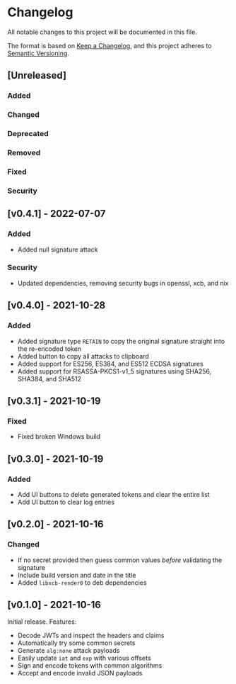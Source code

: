 # Changelog
All notable changes to this project will be documented in this file.

The format is based on [Keep a Changelog](https://keepachangelog.com/en/1.0.0/),
and this project adheres to [Semantic Versioning](https://semver.org/spec/v2.0.0.html).

## [Unreleased]
### Added

### Changed

### Deprecated

### Removed

### Fixed

### Security

## [v0.4.1] - 2022-07-07
### Added
* Added null signature attack

### Security
* Updated dependencies, removing security bugs in openssl, xcb, and nix

## [v0.4.0] - 2021-10-28
### Added
* Added signature type `RETAIN` to copy the original signature straight into the re-encoded token
* Added button to copy all attacks to clipboard
* Added support for ES256, ES384, and ES512 ECDSA signatures
* Added support for RSASSA-PKCS1-v1_5 signatures using SHA256, SHA384, and SHA512

## [v0.3.1] - 2021-10-19
### Fixed
* Fixed broken Windows build

## [v0.3.0] - 2021-10-19
### Added
* Add UI buttons to delete generated tokens and clear the entire list
* Add UI button to clear log entries

## [v0.2.0] - 2021-10-16
### Changed
* If no secret provided then guess common values *before* validating the signature
* Include build version and date in the title
* Added `libxcb-render0` to deb dependencies

## [v0.1.0] - 2021-10-16
Initial release. Features:

* Decode JWTs and inspect the headers and claims
* Automatically try some common secrets
* Generate `alg:none` attack payloads
* Easily update `iat` and `exp` with various offsets
* Sign and encode tokens with common algorithms
* Accept and encode invalid JSON payloads

